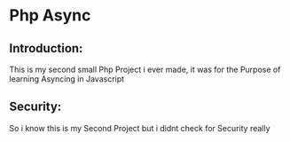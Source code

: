 # Php Async

## Introduction:
This is my second small Php Project i ever made, it was for the Purpose of learning Asyncing in Javascript

## Security: 
So i know this is my Second Project but i didnt check for Security really
